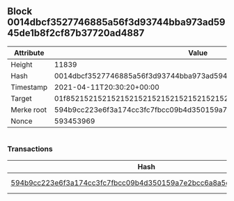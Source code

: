 ## Block 0014dbcf3527746885a56f3d93744bba973ad5945de1b8f2cf87b37720ad4887

Attribute | Value
--- | ---
Height | 11839
Hash | 0014dbcf3527746885a56f3d93744bba973ad5945de1b8f2cf87b37720ad4887
Timestamp | 2021-04-11T20:30:20+00:00
Target | 01f8521521521521521521521521521521521521521521521521521521521521
Merke root | 594b9cc223e6f3a174cc3fc7fbcc09b4d350159a7e2bcc6a8a5c64a6d809c9e4
Nonce | 593453969

```

```

### Transactions

Hash | Amount
--- | ---
[594b9cc223e6f3a174cc3fc7fbcc09b4d350159a7e2bcc6a8a5c64a6d809c9e4](594b9cc223e6f3a174cc3fc7fbcc09b4d350159a7e2bcc6a8a5c64a6d809c9e4.md) | 10.00000000 SKEPTI 
